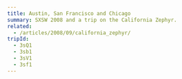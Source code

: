 ```yaml
---
title: Austin, San Francisco and Chicago
summary: SXSW 2008 and a trip on the California Zephyr.
related:
  - /articles/2008/09/california_zephyr/
tripId:
  - 3sQ1
  - 3sb1
  - 3sV1
  - 3sf1
---
```

